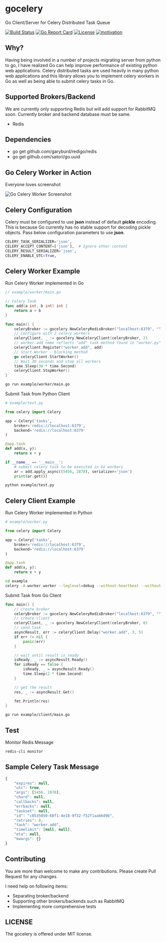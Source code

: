 # gocelery

Go Client/Server for Celery Distributed Task Queue

[![Build Status](https://travis-ci.org/shicky/gocelery.svg?branch=master)](https://travis-ci.org/shicky/gocelery)
[![Go Report Card](https://goreportcard.com/badge/github.com/shicky/gocelery)](https://goreportcard.com/report/github.com/shicky/gocelery)
[![License](https://img.shields.io/badge/license-MIT-blue.svg)](https://github.com/shicky/gocelery/blob/master/LICENSE)
[![motivation](https://img.shields.io/badge/made%20with-%E2%99%A1-ff69b4.svg)](https://github.com/shicky/go-gorilla-skeleton)

## Why?

Having being involved in a number of projects migrating server from python to go, I have realized Go can help improve performance of existing python web applications.
Celery distributed tasks are used heavily in many python web applications and this library allows you to implement celery workers in Go as well as being able to submit celery tasks in Go.

## Supported Brokers/Backend

We are currently only supporting Redis but will add support for RabbitMQ soon.
Currently broker and backend database must be same.

* Redis

## Dependencies

* go get github.com/garyburd/redigo/redis
* go get github.com/satori/go.uuid

## Go Celery Worker in Action

Everyone loves screenshot

![Go Celery Worker Screenshot](https://raw.githubusercontent.com/shicky/gocelery/master/screenshot.png)

## Celery Configuration

Celery must be configured to use **json** instead of default **pickle** encoding.
This is because Go currently has no stable support for decoding pickle objects.
Pass below configuration parameters to use **json**.

```python
CELERY_TASK_SERIALIZER='json',
CELERY_ACCEPT_CONTENT=['json'],  # Ignore other content
CELERY_RESULT_SERIALIZER='json',
CELERY_ENABLE_UTC=True,
```

## Celery Worker Example

Run Celery Worker implemented in Go

```go
// example/worker/main.go

// Celery Task
func add(a int, b int) int {
	return a + b
}

func main() {
	celeryBroker := gocelery.NewCeleryRedisBroker("localhost:6379", "")
    // Configure with 2 celery workers
	celeryClient, _ := gocelery.NewCeleryClient(celeryBroker, 2)
    // worker.add name reflects "add" task method found in "worker.py"
	celeryClient.Register("worker.add", add)
    // Start Worker - blocking method
	go celeryClient.StartWorker()
    // Wait 30 seconds and stop all workers
	time.Sleep(30 * time.Second)
	celeryClient.StopWorker()
}
```
```bash
go run example/worker/main.go
```


Submit Task from Python Client
```python
# example/test.py

from celery import Celery

app = Celery('tasks',
    broker='redis://localhost:6379',
    backend='redis://localhost:6379'
)

@app.task
def add(x, y):
    return x + y

if __name__ == '__main__':
    # submit celery task to be executed in Go workers
    ar = add.apply_async((5456, 2878), serializer='json')
    print(ar.get())
```

```bash
python example/test.py
```

## Celery Client Example

Run Celery Worker implemented in Python

```python
# example/worker.py

from celery import Celery

app = Celery('tasks',
    broker='redis://localhost:6379',
    backend='redis://localhost:6379'
)

@app.task
def add(x, y):
    return x + y
```

```bash
cd example
celery -A worker worker --loglevel=debug --without-heartbeat --without-mingle
```

Submit Task from Go Client

```go
func main() {
	// create broker
	celeryBroker := gocelery.NewCeleryRedisBroker("localhost:6379", "")
	// create client
	celeryClient, _ := gocelery.NewCeleryClient(celeryBroker, 0)
	// send task
	asyncResult, err := celeryClient.Delay("worker.add", 3, 5)
	if err != nil {
		panic(err)
	}

	// wait until result is ready
	isReady, _ := asyncResult.Ready()
	for isReady == false {
		isReady, _ = asyncResult.Ready()
		time.Sleep(2 * time.Second)
	}

	// get the result
	res, _ := asyncResult.Get()

	fmt.Println(res)
}
```

```bash
go run example/client/main.go
```

## Test

Monitor Redis Message
```bash
redis-cli monitor
```

## Sample Celery Task Message

```javascript
{
    "expires": null,
    "utc": true,
    "args": [5456, 2878],
    "chord": null,
    "callbacks": null,
    "errbacks": null,
    "taskset": null,
    "id": "c8535050-68f1-4e18-9f32-f52f1aab6d9b",
    "retries": 0,
    "task": "worker.add",
    "timelimit": [null, null],
    "eta": null,
    "kwargs": {}
}
```

## Contributing

You are more than welcome to make any contributions.
Please create Pull Request for any changes.

I need help on following items:
* Separating broker/backend
* Supporting other brokers/backends such as RabbitMQ
* Implementing more comprehensive tests

## LICENSE

The gocelery is offered under MIT license.
